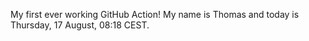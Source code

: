 My first ever working GitHub Action!
My name is Thomas and today is Thursday, 17 August, 08:18 CEST. 
